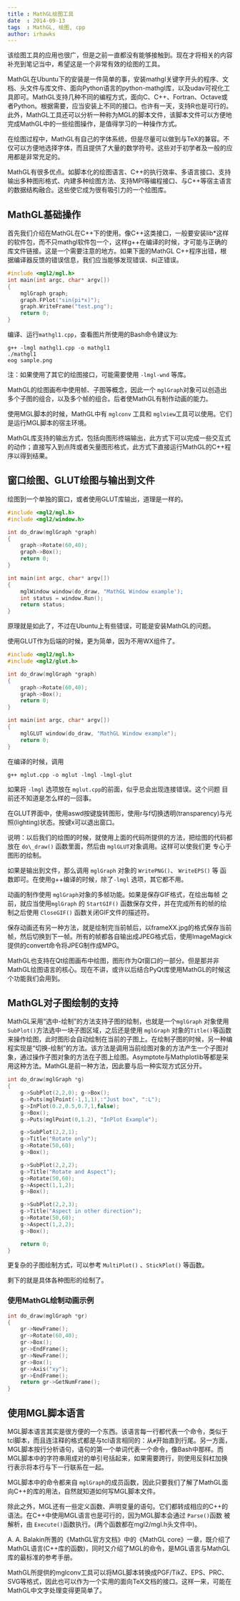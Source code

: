 ```yaml
---
title : MathGL绘图工具
date  : 2014-09-13
tags  : MathGL, 绘图, cpp
author: irhawks
---
```


该绘图工具的应用也很广，但是之前一直都没有能够接触到。现在才将相关的内容补充到笔记当中，希望这是一个非常有效的绘图的工具。

MathGL在Ubuntu下的安装是一件简单的事，安装mathgl关键字开头的程序、文档、头文件与库文件、面向Python语言的python-mathgl库，以及udav可视化工具即可。MathGL支持几种不同的编程方式，面向C、C++、Fortran、Octave或者Python。根据需要，应当安装上不同的接口。也许有一天，支持R也是可行的。此外，MathGL工具还可以分析一种称为MGL的脚本文件，该脚本文件可以方便地完成MathGL中的一些绘图操作，是值得学习的一种操作方式。

在绘图过程中，MathGL有自己的字体系统，但是尽量可以做到与TeX的兼容。不仅可以方便地选择字体，而且提供了大量的数学符号。这些对于初学者及一般的应用都是非常充足的。

MathGL有很多优点。如脚本化的绘图语言、C++的执行效率、多语言接口、支持输出多种图形格式、内建多种绘图方法、支持MPI等编程接口、与C++等宿主语言的数据结构融合。这些使它成为很有吸引力的一个绘图库。


MathGL基础操作
--------------------------------------------

首先我们介绍在MathGL在C++下的使用。像C++这类接口，一般要安装lib*这样的软件包，而不只mathgl软件包一个，这样g++在编译的时候，才可能与正确的库文件链接。这是一个需要注意的地方。如果下面的MathGL C++程序出错，根据编译器反馈的错误信息，我们应当能够发现错误、纠正错误。

```cpp
#include <mgl2/mgl.h>
int main(int argc, char* argv[])
{
    mglGraph graph;
    graph.FPlot("sin(pi*x)");
    graph.WriteFrame("test.png");
    return 0;
}
```

编译、运行`mathgl1.cpp`，查看图片所使用的Bash命令建议为:

```shell
g++ -lmgl mathgl1.cpp -o mathgl1
./mathgl1
eog sample.png
```

注：如果使用了其它的绘图接口，可能需要使用 `-lmgl-wnd` 等库。

MathGL的绘图画布中使用帧、子图等概念，因此一个 `mglGraph`对象可以创造出多个子图的组合，以及多个帧的组合。后者使MathGL有制作动画的能力。

使用MGL脚本的时候，MathGL中有 `mglconv` 工具和 `mglview`工具可以使用。它们 是运行MGL脚本的宿主环境。

MathGL库支持的输出方式，包括向图形终端输出，此方式下可以完成一些交互式的动作；直接写入到点阵或者矢量图形格式，此方式下直接运行MathGL的C++程序以得到结果。

## 窗口绘图、GLUT绘图与输出到文件

绘图到一个单独的窗口，或者使用GLUT库输出，道理是一样的。

```cpp
#include <mgl2/mgl.h>
#include <mgl2/window.h>

int do_draw(mglGraph *graph)
{
    graph->Rotate(60,40);
    graph->Box();
    return 0;
}

int main(int argc, char* argv[])
{
    mglWindow window(do_draw, "MathGL Window example');
    int status = window.Run();
    return status;
}
```

原理就是如此了，不过在Ubuntu上有些错误，可能是安装MathGL的问题。

使用GLUT作为后端的时候，更为简单，因为不用WX组件了。

```cpp
#include <mgl2/mgl.h>
#include <mgl2/glut.h>

int do_draw(mglGraph *graph)
{
    graph->Rotate(60,40);
    graph->Box();
    return 0;
}

int main(int argc, char* argv[])
{
    mglGLUT window(do_draw, "MathGL Window example");
    return 0;
}
```

在编译的时候，调用

```shell
g++ mglut.cpp -o mglut -lmgl -lmgl-glut
```

如果将 `-lmgl` 选项放在 `mglut.cpp`的前面，似乎总会出现连接错误。这个问题 目前还不知道是怎么样的一回事。

在GLUT界面中，使用aswd按键旋转图形，使用r与f切换透明(transparency)与光照(lighting)状态。按键x可以退出窗口。

说明：以后我们的绘图的时候，就使用上面的代码所提供的方法，把绘图的代码都放在 `do\_draw()` 函数里面，然后由 `mglGLUT`对象调用。这样可以使我们更 专心于图形的绘制。

如果是输出到文件，那么调用 `mglGraph` 对象的 `WritePNG()`、 `WriteEPS()` 等 函数即可。在使用g++编译的时候，除了`-lmgl` 选项，其它都不用。

动画的制作使用 `mglGraph`对象的多帧功能。如果是保存GIF格式，在绘出每帧 之前，就应当使用`mglGraph` 的 `StartGIF()` 函数保存文件，并在完成所有的帧的绘制之后使用 `CloseGIF()` 函数关闭GIF文件的描述符。

保存动画还有另一种方法，就是绘制完当前帧后，以frameXX.jpg的格式保存当前帧，然后切换到下一帧。所有的帧都各自输出成JPEG格式后，使用ImageMagick提供的convert命令将JPEG制作成MPG。

MathGL也支持在Qt绘图画布中绘图，图形作为Qt窗口的一部分。但是那并非MathGL绘图语言的核心。现在不讲，或许以后结合PyQt库使用MathGL的时候这个功能我们会用到。

## MathGL对子图绘制的支持

MathGL采用“选中-绘制”的方法支持子图的绘制，也就是一个`mglGraph` 对象使用 `SubPlot()`方法选中一块子图区域，之后还是使用 `mglGraph` 对象的`Title()`等函数来操作绘图，此时图形会自动绘制在当前的子图上。在绘制子图的时候，另一种编程实现是“切换-绘制”的方法。该方法是调用当前绘图对象的方法产生一个子图对象，通过操作子图对象的方法在子图上绘图。Asymptote与Mathplotlib等都是采用这种方法。MathGL是前一种方法，因此要与后一种实现方式区分开。

```cpp
int do_draw(mglGraph *g)
{
    g->SubPlot(2,2,0); g->Box();
    g->Puts(mglPoint(-1,1,1),:"Just box", ":L");
    g->InPlot(0.2,0.5,0.7,1,false);
    g->Box();
    g->Puts(mglPoint(0,1.2), "InPlot Example");

    g->SubPlot(2,2,1);
    g->Title("Rotate only");
    g->Rotate(50,60);
    g->Box();

    g->SubPlot(2,2,2);
    g->Title("Rotate and Aspect");
    g->Rotate(50,60);
    g->Aspect(1,1,2);
    g->Box();

    g->SubPlot(2,2,3);
    g->Title("Aspect in other direction");
    g->Rotate(50,60);
    g->Aspect(1,2,2);
    g->Box();

    return 0;
}
```

更复杂的子图绘制方式，可以参考 `MultiPlot()` 、`StickPlot()` 等函数。

剩下的就是具体各种图形的绘制了。

### 使用MathGL绘制动画示例

```cpp
int do_draw(mglGraph *gr)
{
    gr->NewFrame();
    gr->Rotate(60,40);
    gr->Box();
    gr->EndFrame();
    gr->NewFrame();
    gr->Box();
    gr->Axis("xy");
    gr->EndFrame();
    return gr->GetNumFrame();
}
```

## 使用MGL脚本语言

MGL脚本语言其实是很方便的一个东西。该语言每一行都代表一个命令，类似于tcl脚本，而且连注释的格式都是与tcl语言相同的：从`#`开始直到行尾。另一方面，MGL脚本按行分析语句，语句的第一个单词代表一个命令，像Bash中那样。而MGL脚本中的字符串用成对的单引号括起来，如果需要跨行，则使用反斜杠加换行表示将本行与下一行联系在一起。

MGL脚本中的命令都来自 `mglGraph`的成员函数，因此只要我们了解了MathGL面向C++的库的用法，自然就知道如何写MGL脚本文件。

除此之外，MGL还有一些定义函数、声明变量的语句。它们都转成相应的C++的语法。在C++中使用MGL语言也是可行的，因为MGL脚本会通过 `Parse()`函数 被解析，由 `Execute()`函数执行。(两个函数都在mgl2/mgl.h头文件中)。

A. A. Balakin所蓍的《MathGL官方文档》中的《MathGL core》一章，既介绍了MathGL语言(C++库的函数)，同时又介绍了MGL的命令，是MGL语言与MathGL库的最标准的参考手册。

MathGL所提供的mglconv工具可以将MGL脚本转换成PGF/TikZ、EPS、PRC、SVG等格式，因此也可以作为一个实用的面向TeX文档的接口。这样一来，可能在MathGL中文字处理变得更简单了。


